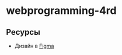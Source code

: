# webprogramming-4rd

## Ресурсы
- Дизайн в [Figma](https://www.figma.com/design/sI1WBUtWHfdHA32Mw5vSvr/%D0%B2%D0%B5%D0%B1?node-id=0-1&node-type=CANVAS&t=7HyQvSEiV6cPhAHk-0)
